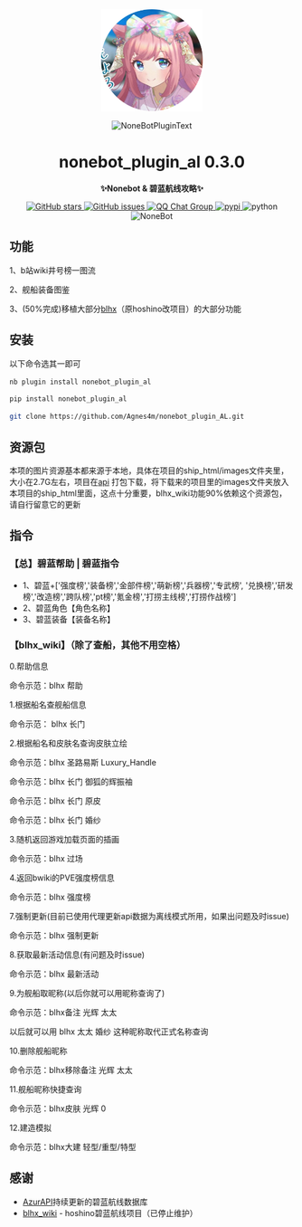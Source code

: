 <div align="center">

<img src="https://raw.githubusercontent.com/Agnes4m/nonebot_plugin_l4d2_server/main/image/logo.png" width="180" height="180"  alt="AgnesDigitalLogo">
                <br>
<p><img src="https://s2.loli.net/2022/06/16/xsVUGRrkbn1ljTD.png" width="240" alt="NoneBotPluginText"></p>
</div>

<div align="center">

# nonebot_plugin_al 0.3.0

__✨Nonebot & 碧蓝航线攻略✨__

<a href="https://github.com/Agnes4m/nonebot_plugin_AL/stargazers">
<img alt="GitHub stars" src="https://img.shields.io/github/stars/Agnes4m/nonebot_plugin_AL" alt="stars">
</a>

<a href="https://github.com/Agnes4m/nonebot_plugin_AL/issues">
<img alt="GitHub issues" src="https://img.shields.io/github/issues/Agnes4m/nonebot_plugin_AL" alt="issues">
</a>

<a href="https://jq.qq.com/?_wv=1027&k=HdjoCcAe">
        <img src="https://img.shields.io/badge/QQ%E7%BE%A4-399365126-orange?style=flat-square" alt="QQ Chat Group">
</a>

<a href="https://pypi.python.org/pypi/nonebot_plugin_AL">
        <img src="https://img.shields.io/pypi/v/nonebot_plugin_AL.svg" alt="pypi">

</a>

<img src="https://img.shields.io/badge/python-3.9+-blue.svg" alt="python">
    <img src="https://img.shields.io/badge/nonebot-2.0.0-red.svg" alt="NoneBot">

</div>

## 功能

1、b站wiki井号榜一图流

2、舰船装备图鉴

3、(50%完成)移植大部分[blhx](https://github.com/Gaylone/blhx_wiki)（原hoshino改项目）的大部分功能


## 安装

以下命令选其一即可

```sh
nb plugin install nonebot_plugin_al
```
```sh
pip install nonebot_plugin_al
```
```sh
git clone https://github.com/Agnes4m/nonebot_plugin_AL.git
```

## 资源包

本项的图片资源基本都来源于本地，具体在项目的ship_html/images文件夹里，大小在2.7G左右，项目在[api](https://github.com/AzurAPI/azurapi-js-setup) 打包下载，将下载来的项目里的images文件夹放入本项目的ship_html里面，这点十分重要，blhx_wiki功能90%依赖这个资源包，请自行留意它的更新

## 指令

### 【总】碧蓝帮助 | 碧蓝指令

- 1、碧蓝+['强度榜','装备榜','金部件榜','萌新榜','兵器榜','专武榜',
        '兑换榜','研发榜','改造榜','跨队榜','pt榜','氪金榜','打捞主线榜','打捞作战榜']
- 2、碧蓝角色【角色名称】
- 3、碧蓝装备【装备名称】

### 【blhx_wiki】（除了查船，其他不用空格）

0.帮助信息

命令示范：blhx 帮助

1.根据船名查舰船信息

命令示范： blhx 长门

2.根据船名和皮肤名查询皮肤立绘

命令示范：blhx 圣路易斯 Luxury_Handle

命令示范：blhx 长门 御狐的辉振袖

命令示范：blhx 长门 原皮

命令示范：blhx 长门 婚纱

3.随机返回游戏加载页面的插画

命令示范：blhx 过场

4.返回bwiki的PVE强度榜信息

命令示范：blhx 强度榜

7.强制更新(目前已使用代理更新api数据为离线模式所用，如果出问题及时issue)

命令示范：blhx 强制更新

8.获取最新活动信息(有问题及时issue)

命令示范：blhx 最新活动

9.为舰船取昵称(以后你就可以用昵称查询了)

命令示范：blhx备注 光辉 太太

以后就可以用 blhx 太太 婚纱 这种昵称取代正式名称查询

10.删除舰船昵称

命令示范：blhx移除备注 光辉 太太

11.舰船昵称快捷查询

命令示范：blhx皮肤 光辉 0

12.建造模拟

命令示范：blhx大建 轻型/重型/特型

## 感谢

- [AzurAPI](https://github.com/AzurAPI/azurapi-js-setup)持续更新的碧蓝航线数据库
- [blhx_wiki](https://github.com/Gaylone/blhx_wiki) - hoshino碧蓝航线项目（已停止维护）
